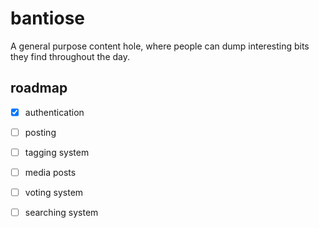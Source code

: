 # bantiose

A general purpose content hole, where people can dump interesting bits
they find throughout the day.

## roadmap

- [x] authentication 
- [ ] posting
- [ ] tagging system
- [ ] media posts
- [ ] voting system
- [ ] searching system

